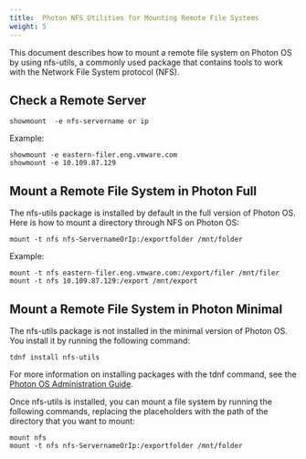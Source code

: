 ```yaml
---
title:  Photon NFS Utilities for Mounting Remote File Systems
weight: 5
---
```


This document describes how to mount a remote file system on Photon OS by using nfs-utils, a commonly used package that contains tools to work with the Network File System protocol (NFS).

## Check a Remote Server

```
showmount  -e nfs-servername or ip
```

Example:  

```
showmount -e eastern-filer.eng.vmware.com
showmount -e 10.109.87.129
```

## Mount a Remote File System in Photon Full

The nfs-utils package is installed by default in the full version of Photon OS. Here is how to mount a directory through NFS on Photon OS:  

```
mount -t nfs nfs-ServernameOrIp:/exportfolder /mnt/folder
```

Example:  

```
mount -t nfs eastern-filer.eng.vmware.com:/export/filer /mnt/filer
mount -t nfs 10.109.87.129:/export /mnt/export
```

## Mount a Remote File System in Photon Minimal

The nfs-utils package is not installed in the minimal version of Photon OS. You install it by running the following command: 

	tdnf install nfs-utils

For more information on installing packages with the tdnf command, see the [Photon OS Administration Guide](../../administration-guide/).

Once nfs-utils is installed, you can mount a file system by running the following commands, replacing the placeholders with the path of the directory that you want to mount: 

```
mount nfs
mount -t nfs nfs-ServernameOrIp:/exportfolder /mnt/folder
```

